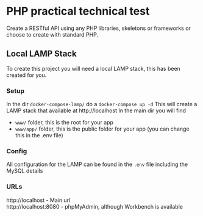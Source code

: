 # PHP practical technical test
Create a RESTful API using any PHP libraries, skeletons or frameworks or choose to create with standard PHP.

## Local LAMP Stack 
To create this project you will need a local LAMP stack, this has been created for you.

### Setup
In the dir `docker-compose-lamp/` do a `docker-compose up -d`
This will create a LAMP stack that available at http://localhost 
In the main dir you will find
  - `www/` folder, this is the root for your app
  - `www/app/` folder, this is the public folder for your app (you can change this in the .env file)

### Config
All configuration for the LAMP can be found in the `.env` file including the MySQL details

### URLs
http://localhost - Main url  
http://localhost:8080 - phpMyAdmin, although Workbench is available    

